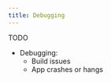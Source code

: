 ```yaml
---
title: Debugging
---
```


<Intro>
TODO
</Intro>

<YouWillLearn>

* Debugging:
  * Build issues
  * App crashes or hangs

</YouWillLearn>
